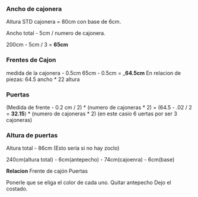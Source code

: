### __Ancho de cajonera__
Altura STD cajonera = 80cm con base de 6cm.

Ancho total - 5cm / numero de cajonera.

200cm - 5cm / 3 = __65cm__

### __Frentes de Cajon__

medida de la cajonera - 0.5cm 
65cm - 0.5cm = ___64.5cm__
En relacion de piezas: 64.5 ancho * 22 altura

### __Puertas__

(Medida de frente - 0.2 cm / 2) * (numero de cajoneras * 2) = 
(64.5 - .02 / 2 = __32.15__) * (numero de cajoneras * 2) (en este casio 6 uertas por ser 3 cajoneras)

### __Altura de puertas__
Altura total - 86cm (Esto sería si no hay zoclo)

240cm(altura total) - 6cm(antepecho) - 74cm(cajoenra) - 6cm(base)

__Relacion__
Frente de cajón
Puertas

Ponerle que se eliga el color de cada uno. 
Quitar antepecho
Dejo el costado. 






